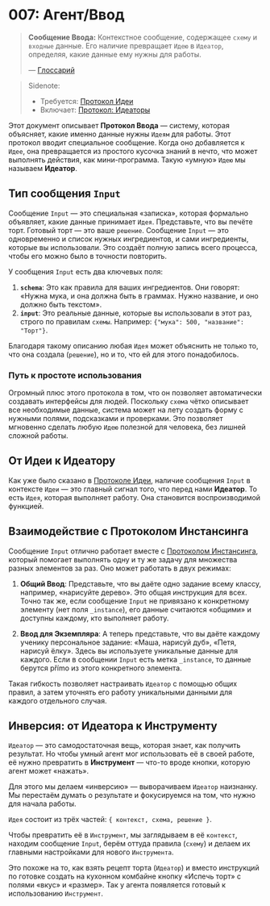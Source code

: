 # 007: Агент/Ввод

> **Сообщение Ввода:** Контекстное сообщение, содержащее `схему` и `входные` данные. Его наличие превращает `Идею` в `Идеатор`, определяя, какие данные ему нужны для работы.
>
> — [Глоссарий](./000_glossary.md)

> Sidenote:
>
> - Требуется: [Протокол Идеи](./101_concept_idea.md)
> - Включает: [Протокол: Идеаторы](./103_concept_ideator.md)

Этот документ описывает **Протокол Ввода** — систему, которая объясняет, какие именно данные нужны `Идеям` для работы. Этот протокол вводит специальное сообщение. Когда оно добавляется к `Идее`, она превращается из простого кусочка знаний в нечто, что может выполнять действия, как мини-программа. Такую «умную» `Идею` мы называем **Идеатор**.

## Тип сообщения `Input`

Сообщение `Input` — это специальная «записка», которая формально объявляет, какие данные принимает `Идея`. Представьте, что вы печёте торт. Готовый торт — это ваше `решение`. Сообщение `Input` — это одновременно и список нужных ингредиентов, и сами ингредиенты, которые вы использовали. Это создаёт полную запись всего процесса, чтобы его можно было в точности повторить.

У сообщения `Input` есть два ключевых поля:

1.  **`schema`**: Это как правила для ваших ингредиентов. Они говорят: «Нужна мука, и она должна быть в граммах. Нужно название, и оно должно быть текстом».
2.  **`input`**: Это реальные данные, которые вы использовали в этот раз, строго по правилам `схемы`. Например: `{"мука": 500, "название": "Торт"}`.

Благодаря такому описанию любая `Идея` может объяснить не только то, что она создала (`решение`), но и то, что ей для этого понадобилось.

### Путь к простоте использования

Огромный плюс этого протокола в том, что он позволяет автоматически создавать интерфейсы для людей. Поскольку `схема` чётко описывает все необходимые данные, система может на лету создать форму с нужными полями, подсказками и проверками. Это позволяет мгновенно сделать любую `Идею` полезной для человека, без лишней сложной работы.

## От Идеи к Идеатору

Как уже было сказано в [Протоколе Идеи](./101_concept_idea.md), наличие сообщения `Input` в контексте `Идеи` — это главный сигнал того, что перед нами **Идеатор**. То есть `Идея`, которая выполняет работу. Она становится воспроизводимой функцией.

## Взаимодействие с Протоколом Инстансинга

Сообщение `Input` отлично работает вместе с [Протоколом Инстансинга](./011_agent_instancing.md), который помогает выполнять одну и ту же задачу для множества разных элементов за раз. Оно может работать в двух режимах:

1.  **Общий Ввод**: Представьте, что вы даёте одно задание всему классу, например, «нарисуйте дерево». Это общая инструкция для всех. Точно так же, если сообщение `Input` не привязано к конкретному элементу (нет поля `_instance`), его данные считаются «общими» и доступны каждому, кто выполняет работу.

2.  **Ввод для Экземпляра**: А теперь представьте, что вы даёте каждому ученику персональное задание: «Маша, нарисуй дуб», «Петя, нарисуй ёлку». Здесь вы используете уникальные данные для каждого. Если в сообщении `Input` есть метка `_instance`, то данные берутся přímo из этого конкретного элемента.

Такая гибкость позволяет настраивать `Идеатор` с помощью общих правил, а затем уточнять его работу уникальными данными для каждого отдельного случая.

## Инверсия: от Идеатора к Инструменту

`Идеатор` — это самодостаточная вещь, которая знает, как получить результат. Но чтобы умный агент мог использовать её в своей работе, её нужно превратить в **Инструмент** — что-то вроде кнопки, которую агент может «нажать».

Для этого мы делаем «инверсию» — выворачиваем `Идеатор` наизнанку. Мы перестаём думать о результате и фокусируемся на том, что нужно для начала работы.

`Идея` состоит из трёх частей: `{ контекст, схема, решение }`.

Чтобы превратить её в `Инструмент`, мы заглядываем в её `контекст`, находим сообщение `Input`, берём оттуда правила (`схему`) и делаем их главными настройками для нового `Инструмента`.

Это похоже на то, как взять рецепт торта (`Идеатор`) и вместо инструкций по готовке создать на кухонном комбайне кнопку «Испечь торт» с полями «вкус» и «размер». Так у агента появляется готовый к использованию `Инструмент`.